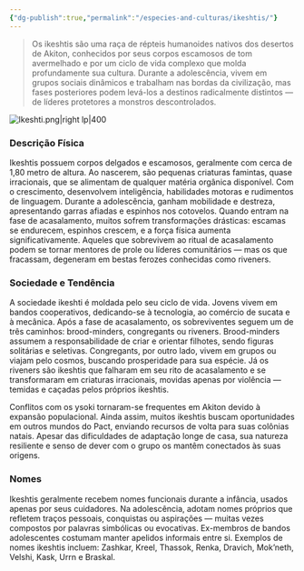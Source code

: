 ```yaml
---
{"dg-publish":true,"permalink":"/especies-and-culturas/ikeshtis/"}
---
```


>Os ikeshtis são uma raça de répteis humanoides nativos dos desertos de Akiton, conhecidos por seus corpos escamosos de tom avermelhado e por um ciclo de vida complexo que molda profundamente sua cultura. Durante a adolescência, vivem em grupos sociais dinâmicos e trabalham nas bordas da civilização, mas fases posteriores podem levá-los a destinos radicalmente distintos — de líderes protetores a monstros descontrolados.

![Ikeshti.png|right lp|400](/img/user/Assets/Imagens/Ikeshti.png)
### **Descrição Física**

Ikeshtis possuem corpos delgados e escamosos, geralmente com cerca de 1,80 metro de altura. Ao nascerem, são pequenas criaturas famintas, quase irracionais, que se alimentam de qualquer matéria orgânica disponível. Com o crescimento, desenvolvem inteligência, habilidades motoras e rudimentos de linguagem. Durante a adolescência, ganham mobilidade e destreza, apresentando garras afiadas e espinhos nos cotovelos. Quando entram na fase de acasalamento, muitos sofrem transformações drásticas: escamas se endurecem, espinhos crescem, e a força física aumenta significativamente. Aqueles que sobrevivem ao ritual de acasalamento podem se tornar mentores de prole ou líderes comunitários — mas os que fracassam, degeneram em bestas ferozes conhecidas como riveners.

### **Sociedade e Tendência**

A sociedade ikeshti é moldada pelo seu ciclo de vida. Jovens vivem em bandos cooperativos, dedicando-se à tecnologia, ao comércio de sucata e à mecânica. Após a fase de acasalamento, os sobreviventes seguem um de três caminhos: brood-minders, congregants ou riveners. Brood-minders assumem a responsabilidade de criar e orientar filhotes, sendo figuras solitárias e seletivas. Congregants, por outro lado, vivem em grupos ou viajam pelo cosmos, buscando prosperidade para sua espécie. Já os riveners são ikeshtis que falharam em seu rito de acasalamento e se transformaram em criaturas irracionais, movidas apenas por violência — temidas e caçadas pelos próprios ikeshtis.

Conflitos com os ysoki tornaram-se frequentes em Akiton devido à expansão populacional. Ainda assim, muitos ikeshtis buscam oportunidades em outros mundos do Pact, enviando recursos de volta para suas colônias natais. Apesar das dificuldades de adaptação longe de casa, sua natureza resiliente e senso de dever com o grupo os mantêm conectados às suas origens.

### **Nomes**

Ikeshtis geralmente recebem nomes funcionais durante a infância, usados apenas por seus cuidadores. Na adolescência, adotam nomes próprios que refletem traços pessoais, conquistas ou aspirações — muitas vezes compostos por palavras simbólicas ou evocativas. Ex-membros de bandos adolescentes costumam manter apelidos informais entre si. Exemplos de nomes ikeshtis incluem: Zashkar, Kreel, Thassok, Renka, Dravich, Mok’neth, Velshi, Kask, Urrn e Braskal.